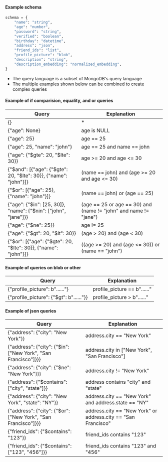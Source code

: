 #### Example schema

```python
schema = {
    "name": "string",
    "age": "number",
    "password": "string",
    "verified": "boolean",
    "birthday": "datetime",
    "address": "json",
    "friend_ids": "list",
    "profile_picture": "blob",
    "description": "string",
    "description_embedding": "normalized_embedding",
}
```


- The query language is a subset of MongoDB's query language
- The multiple examples shown below can be combined to create complex queries

#### Example of if comparision, equality, and or queries

| Query                                | Explanation                                                                                                |
|--------------------------------------------------|------------------------------------------------------------------------------------------------------------|
| {}                                               | *                                                                                        |
| {"age": None}                                      | age is NULL                                          |
| {"age": 25}                                      | age == 25                                                                      |
| {"age": 25, "name": "john"}                      | age == 25 and name == john                                                 |
| {"age": {"$gte": 20, "$lte": 30}}                | age >= 20 and age <= 30                                                     |
| {"$and": [{"age": {"$gte": 20, "$lte": 30}}, {"name": "john"}]} | (name == john) and (age >= 20 and age <= 30) |
| {"$or": [{"age": 25}, {"name": "john"}]}         | (name == john) or (age == 25) |
| {"age": {"$in": [25, 30]}, "name": {"$nin": ["john", "jane"]}}   | (age == 25 or age == 30) and (name != "john" and name != "jane") |
| {"age": {"$ne": 25}}                               | age != 25                                            |
| {"age": {"$gt": 20, "$lt": 30}}                    | (age > 20) and (age < 30)                            |
| {"$or": [{"age": {"$gte": 20, "$lte": 30}}, {"name": "john"}]} | ((age >= 20) and (age <= 30)) or (name == "john")    |


#### Example of queries on blob or other

| Query                                | Explanation                                                                                                |
|--------------------------------------------------|------------------------------------------------------------------------------------------------------------|
| {"profile_picture": b"......"}                   | profile_picture == b"......"                                                                               |
| {"profile_picture": {"$gt": b"......"}}         | profile_picture > b"......"                                                                                |


#### Example of json queries

| Query                                | Explanation                                                                                                |
|--------------------------------------------------|------------------------------------------------------------------------------------------------------------|
| {"address": {"city": "New York"}}                | address.city == "New York"                                                                                 |
| {"address": {"city": {"$in": ["New York", "San Francisco"]}}} | address.city in ["New York", "San Francisco"] |
| {"address": {"city": {"$ne": "New York"}}}       | address.city != "New York"                                                                                 |
| {"address": {"$contains": ["city", "state"]}}    | address contains "city" and "state"                                                                         |
| {"address": {"city": "New York", "state": "NY"}} | address.city == "New York" and address.state == "NY"                                                      |
| {"address": {"city": {"$or": ["New York", "San Francisco"]}}} | address.city == "New York" or address.city == "San Francisco" |
| {"friend_ids": {"$contains": "123"}}               | friend_ids contains "123"                                                                                     |
| {"friend_ids": {"$contains": ["123", "456"]}}       | friend_ids contains "123" and "456"                                                                           |





